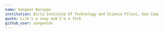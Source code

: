 ```yaml
---
name: Sangeet Narayan
institution: Birla Institute Of Technology and Science Pilani, Goa Campus 🚩
quote: Life's a soup and I'm a fork
github_user: sangeetds
---
```

